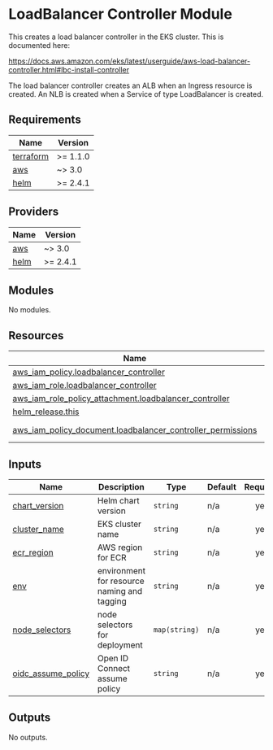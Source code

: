 <!-- BEGIN_TF_DOCS -->
# LoadBalancer Controller Module

This creates a load balancer controller in the EKS cluster. This is
documented here:

https://docs.aws.amazon.com/eks/latest/userguide/aws-load-balancer-controller.html#lbc-install-controller

The load balancer controller creates an ALB when an Ingress resource is
created. An NLB is created when a Service of type LoadBalancer is created.

## Requirements

| Name | Version |
|------|---------|
| <a name="requirement_terraform"></a> [terraform](#requirement\_terraform) | >= 1.1.0 |
| <a name="requirement_aws"></a> [aws](#requirement\_aws) | ~> 3.0 |
| <a name="requirement_helm"></a> [helm](#requirement\_helm) | >= 2.4.1 |

## Providers

| Name | Version |
|------|---------|
| <a name="provider_aws"></a> [aws](#provider\_aws) | ~> 3.0 |
| <a name="provider_helm"></a> [helm](#provider\_helm) | >= 2.4.1 |

## Modules

No modules.

## Resources

| Name | Type |
|------|------|
| [aws_iam_policy.loadbalancer_controller](https://registry.terraform.io/providers/hashicorp/aws/latest/docs/resources/iam_policy) | resource |
| [aws_iam_role.loadbalancer_controller](https://registry.terraform.io/providers/hashicorp/aws/latest/docs/resources/iam_role) | resource |
| [aws_iam_role_policy_attachment.loadbalancer_controller](https://registry.terraform.io/providers/hashicorp/aws/latest/docs/resources/iam_role_policy_attachment) | resource |
| [helm_release.this](https://registry.terraform.io/providers/hashicorp/helm/latest/docs/resources/release) | resource |
| [aws_iam_policy_document.loadbalancer_controller_permissions](https://registry.terraform.io/providers/hashicorp/aws/latest/docs/data-sources/iam_policy_document) | data source |

## Inputs

| Name | Description | Type | Default | Required |
|------|-------------|------|---------|:--------:|
| <a name="input_chart_version"></a> [chart\_version](#input\_chart\_version) | Helm chart version | `string` | n/a | yes |
| <a name="input_cluster_name"></a> [cluster\_name](#input\_cluster\_name) | EKS cluster name | `string` | n/a | yes |
| <a name="input_ecr_region"></a> [ecr\_region](#input\_ecr\_region) | AWS region for ECR | `string` | n/a | yes |
| <a name="input_env"></a> [env](#input\_env) | environment for resource naming and tagging | `string` | n/a | yes |
| <a name="input_node_selectors"></a> [node\_selectors](#input\_node\_selectors) | node selectors for deployment | `map(string)` | n/a | yes |
| <a name="input_oidc_assume_policy"></a> [oidc\_assume\_policy](#input\_oidc\_assume\_policy) | Open ID Connect assume policy | `string` | n/a | yes |

## Outputs

No outputs.
<!-- END_TF_DOCS -->